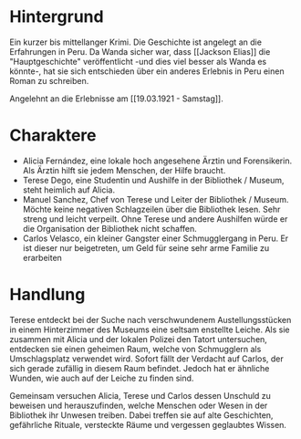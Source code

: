 
# Hintergrund
Ein kurzer bis mittellanger Krimi. Die Geschichte ist angelegt an die Erfahrungen in Peru. Da Wanda sicher war, dass [[Jackson Elias]] die "Hauptgeschichte" veröffentlicht -und dies viel besser als Wanda es könnte-, hat sie sich entschieden über ein anderes Erlebnis in Peru einen Roman zu schreiben. 

Angelehnt an die Erlebnisse am [[19.03.1921 - Samstag]].

# Charaktere

- Alicia Fernández, eine lokale hoch angesehene Ärztin und Forensikerin. Als Ärztin hilft sie jedem Menschen, der Hilfe braucht.
- Terese Dego, eine Studentin und Aushilfe in der Bibliothek / Museum, steht heimlich auf Alicia.
- Manuel Sanchez, Chef von Terese und Leiter der Bibliothek / Museum. Möchte keine negativen Schlagzeilen über die Bibliothek lesen. Sehr streng und leicht verpeilt. Ohne Terese und andere Aushilfen würde er die Organisation der Bibliothek nicht schaffen.
- Carlos Velasco, ein kleiner Gangster einer Schmugglergang in Peru. Er ist dieser nur beigetreten, um Geld für seine sehr arme Familie zu erarbeiten


# Handlung

Terese entdeckt bei der Suche nach verschwundenem Austellungsstücken in einem Hinterzimmer des Museums eine seltsam enstellte Leiche. Als sie zusammen mit Alicia und der lokalen Polizei den Tatort untersuchen, entdecken sie einen geheimen Raum, welche von Schmugglern als Umschlagsplatz verwendet wird. Sofort fällt der Verdacht auf Carlos, der sich gerade zufällig in diesem Raum befindet. Jedoch hat er ähnliche Wunden, wie auch auf der Leiche zu finden sind. 


Gemeinsam versuchen Alicia, Terese und Carlos dessen Unschuld zu beweisen und herauszufinden, welche Menschen oder Wesen in der Bibliothek ihr Unwesen treiben. Dabei treffen sie auf alte Geschichten, gefährliche Rituale, versteckte Räume und vergessen geglaubtes Wissen. 
